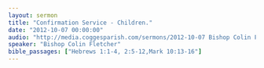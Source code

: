 ```yaml
---
layout: sermon
title: "Confirmation Service - Children."
date: "2012-10-07 00:00:00"
audio: "http://media.coggesparish.com/sermons/2012-10-07 Bishop Colin Fletcher.mp3"
speaker: "Bishop Colin Fletcher"
bible_passages: ["Hebrews 1:1-4, 2:5-12,Mark 10:13-16"]
---
```

